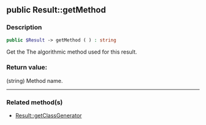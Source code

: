 ## public Result::getMethod

### Description    

```php
public $Result -> getMethod ( ) : string
```

Get the The algorithmic method used for this result.    


### Return value:   

(string) Method name.


---------------------------------------

### Related method(s)      

* [Result::getClassGenerator](../Result%20Class/public%20Result--getClassGenerator.md)    
